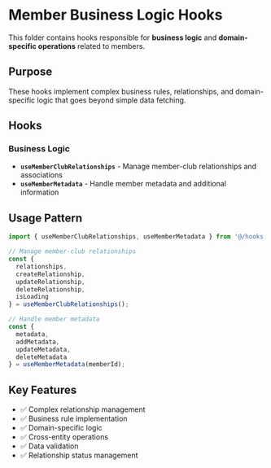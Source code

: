 # Member Business Logic Hooks

This folder contains hooks responsible for **business logic** and **domain-specific operations** related to members.

## Purpose
These hooks implement complex business rules, relationships, and domain-specific logic that goes beyond simple data fetching.

## Hooks

### Business Logic
- **`useMemberClubRelationships`** - Manage member-club relationships and associations
- **`useMemberMetadata`** - Handle member metadata and additional information

## Usage Pattern
```typescript
import { useMemberClubRelationships, useMemberMetadata } from '@/hooks';

// Manage member-club relationships
const {
  relationships,
  createRelationship,
  updateRelationship,
  deleteRelationship,
  isLoading
} = useMemberClubRelationships();

// Handle member metadata
const {
  metadata,
  addMetadata,
  updateMetadata,
  deleteMetadata
} = useMemberMetadata(memberId);
```

## Key Features
- ✅ Complex relationship management
- ✅ Business rule implementation
- ✅ Domain-specific logic
- ✅ Cross-entity operations
- ✅ Data validation
- ✅ Relationship status management
